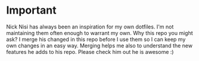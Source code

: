 # Important

Nick Nisi has always been an inspiration for my own dotfiles. I'm not
maintaining them often enough to warrant my own. Why this repo you might ask? I
merge his changed in this repo before I use them so I can keep my own changes in
an easy way. Merging helps me also to understand the new features he adds to his
repo. Please check him out he is awesome :)
